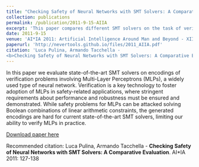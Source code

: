 ```yaml
---
title: "Checking Safety of Neural Networks with SMT Solvers: A Comparative Evaluation"
collection: publications
permalink: /publication/2011-9-15-AIIA
excerpt: 'This paper compares different SMT solvers on the task of verifying neural networks.'
date: 2011-9-15
venue: 'AI*IA 2011: Artificial Intelligence Around Man and Beyond - XIIth International Conference of the Italian Association for Artificial Intelligence'
paperurl: 'http://nevertools.github.io/files/2011_AIIA.pdf'
citation: 'Luca Pulina, Armando Tacchella -
<b>Checking Safety of Neural Networks with SMT Solvers: A Comparative Evaluation</b>. AI*IA 2011: 127-138'
---
```


In this paper we evaluate state-of-the-art SMT solvers on encodings of
verification problems involving Multi-Layer Perceptrons (MLPs), a widely used
type of neural network. Verification is a key technology to foster adoption of MLPs
in safety-related applications, where stringent requirements about performance and
robustness must be ensured and demonstrated. While safety problems for MLPs can
be attacked solving Boolean combinations of linear arithmetic constraints, the generated encodings are hard for current state-of-the-art SMT solvers, limiting our ability
to verify MLPs in practice.

[Download paper here](http://nevertools.github.io/files/2011_AIIA.pdf)

Recommended citation: Luca Pulina, Armando Tacchella -
<b>Checking Safety of Neural Networks with SMT Solvers: A Comparative Evaluation</b>. AI*IA 2011: 127-138

